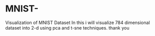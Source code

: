 # MNIST-
Visualization of MNIST Dataset
In this  i will visualize 784 dimensional dataset into 2-d using pca and t-sne techniques.
thank you
